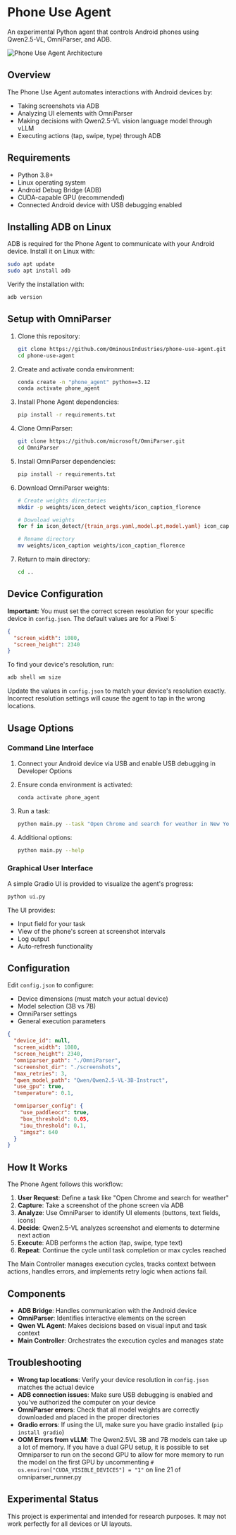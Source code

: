 # Phone Use Agent

An experimental Python agent that controls Android phones using Qwen2.5-VL, OmniParser, and ADB.

![Phone Use Agent Architecture](docs/workflow.png)

## Overview

The Phone Use Agent automates interactions with Android devices by:
- Taking screenshots via ADB
- Analyzing UI elements with OmniParser
- Making decisions with Qwen2.5-VL vision language model through vLLM
- Executing actions (tap, swipe, type) through ADB

## Requirements

- Python 3.8+
- Linux operating system
- Android Debug Bridge (ADB)
- CUDA-capable GPU (recommended)
- Connected Android device with USB debugging enabled

## Installing ADB on Linux

ADB is required for the Phone Agent to communicate with your Android device. Install it on Linux with:

```bash
sudo apt update
sudo apt install adb
```

Verify the installation with:
```bash
adb version
```

## Setup with OmniParser

1. Clone this repository:
   ```bash
   git clone https://github.com/OminousIndustries/phone-use-agent.git
   cd phone-use-agent
   ```

2. Create and activate conda environment:
   ```bash
   conda create -n "phone_agent" python==3.12
   conda activate phone_agent
   ```

3. Install Phone Agent dependencies:
   ```bash
   pip install -r requirements.txt
   ```

4. Clone OmniParser:
   ```bash
   git clone https://github.com/microsoft/OmniParser.git
   cd OmniParser
   ```

5. Install OmniParser dependencies:
   ```bash
   pip install -r requirements.txt
   ```

6. Download OmniParser weights:
   ```bash
   # Create weights directories
   mkdir -p weights/icon_detect weights/icon_caption_florence
   
   # Download weights
   for f in icon_detect/{train_args.yaml,model.pt,model.yaml} icon_caption/{config.json,generation_config.json,model.safetensors}; do huggingface-cli download microsoft/OmniParser-v2.0 "$f" --local-dir weights; done
   
   # Rename directory
   mv weights/icon_caption weights/icon_caption_florence
   ```

7. Return to main directory:
   ```bash
   cd ..
   ```

## Device Configuration

**Important:** You must set the correct screen resolution for your specific device in `config.json`. The default values are for a Pixel 5:

```json
{
  "screen_width": 1080,
  "screen_height": 2340
}
```

To find your device's resolution, run:
```bash
adb shell wm size
```

Update the values in `config.json` to match your device's resolution exactly. Incorrect resolution settings will cause the agent to tap in the wrong locations.

## Usage Options

### Command Line Interface

1. Connect your Android device via USB and enable USB debugging in Developer Options
2. Ensure conda environment is activated:
   ```bash
   conda activate phone_agent
   ```

3. Run a task:
   ```bash
   python main.py --task "Open Chrome and search for weather in New York" --max-cycles 10
   ```

4. Additional options:
   ```bash
   python main.py --help
   ```

### Graphical User Interface

A simple Gradio UI is provided to visualize the agent's progress:

```bash
python ui.py
```

The UI provides:
- Input field for your task
- View of the phone's screen at screenshot intervals
- Log output
- Auto-refresh functionality

## Configuration

Edit `config.json` to configure:
- Device dimensions (must match your actual device)
- Model selection (3B vs 7B)
- OmniParser settings
- General execution parameters

```json
{
  "device_id": null,
  "screen_width": 1080,
  "screen_height": 2340,
  "omniparser_path": "./OmniParser",
  "screenshot_dir": "./screenshots",
  "max_retries": 3,
  "qwen_model_path": "Qwen/Qwen2.5-VL-3B-Instruct",
  "use_gpu": true,
  "temperature": 0.1,

  "omniparser_config": {
    "use_paddleocr": true,
    "box_threshold": 0.05,
    "iou_threshold": 0.1,
    "imgsz": 640
  }
}
```

## How It Works

The Phone Agent follows this workflow:

1. **User Request**: Define a task like "Open Chrome and search for weather"
2. **Capture**: Take a screenshot of the phone screen via ADB
3. **Analyze**: Use OmniParser to identify UI elements (buttons, text fields, icons)
4. **Decide**: Qwen2.5-VL analyzes screenshot and elements to determine next action
5. **Execute**: ADB performs the action (tap, swipe, type text)
6. **Repeat**: Continue the cycle until task completion or max cycles reached

The Main Controller manages execution cycles, tracks context between actions, handles errors, and implements retry logic when actions fail.

## Components

- **ADB Bridge**: Handles communication with the Android device
- **OmniParser**: Identifies interactive elements on the screen
- **Qwen VL Agent**: Makes decisions based on visual input and task context
- **Main Controller**: Orchestrates the execution cycles and manages state

## Troubleshooting

- **Wrong tap locations**: Verify your device resolution in `config.json` matches the actual device
- **ADB connection issues**: Make sure USB debugging is enabled and you've authorized the computer on your device
- **OmniParser errors**: Check that all model weights are correctly downloaded and placed in the proper directories
- **Gradio errors**: If using the UI, make sure you have gradio installed (`pip install gradio`)
- **OOM Errors from vLLM**: The Qwen2.5VL 3B and 7B models can take up a lot of memory. If you have a dual GPU setup, it is possible to set Omniparser to run on the second GPU to allow for more memory to run the model on the first GPU by uncommenting `# os.environ["CUDA_VISIBLE_DEVICES"] = "1"` on line 21 of omniparser_runner.py 

## Experimental Status

This project is experimental and intended for research purposes. It may not work perfectly for all devices or UI layouts.

